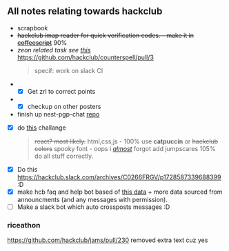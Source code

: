 ## All notes relating towards hackclub

- scrapbook
- ~~hackclub imap reader for quick verification codes. - make it in [coffeescript](https://coffeescript.org/)~~ 90%
- _zeon related task see [this](./zeon.md)_
  https://github.com/hackclub/counterspell/pull/3
  > specif: work on slack CI
- - [x] Get zrl to correct points
- - [x] checkup on other posters
- finish up nest-pgp-chat [repo](https://git.hackclub.app/neon/nest-pgp-chat)
- [x] do [this](https://manor.hackclub.com/) challange
  > ~~react? most likely.~~ html,css,js - 100%
  > use **catpuccin** or ~~hackclub colors~~
  > spooky font - oops i [_almost_](https://github.com/NeonGamerBot-QK/spooky-boba/commit/b90b3abee109f5424c5d573552c157d4cf61d71c) forgot
  > add jumpscares 105%
  > do all stuff correctly.
- [x] Do this https://hackclub.slack.com/archives/C0266FRGV/p1728587339688399 :D
- [x] make hcb faq and help bot based of [this data](https://hackclub.slack.com/archives/C07SBMR4LSC/p1728940866610229?thread_ts=1728858180.247689&cid=C07SBMR4LSC) + more data sourced from announcments (and any messages with permission).
- [ ] Make a slack bot which auto crossposts messages :D
### riceathon

https://github.com/hackclub/jams/pull/230
removed extra text cuz yes
